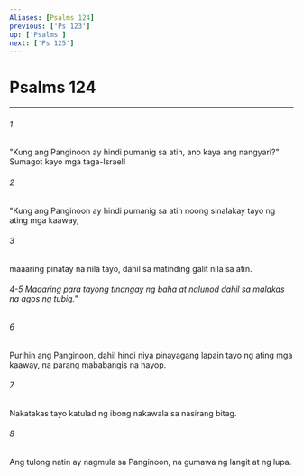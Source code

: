 ```yaml
---
Aliases: [Psalms 124]
previous: ['Ps 123']
up: ['Psalms']
next: ['Ps 125']
---
```

# Psalms 124

***


###### 1 


"Kung ang Panginoon ay hindi pumanig sa atin, ano kaya ang nangyari?" Sumagot kayo mga taga-Israel! 


###### 2 


"Kung ang Panginoon ay hindi pumanig sa atin noong sinalakay tayo ng ating mga kaaway, 


###### 3 


maaaring pinatay na nila tayo, dahil sa matinding galit nila sa atin.

###### 4-5 Maaaring para tayong tinangay ng baha at nalunod dahil sa malakas na agos ng tubig." 


###### 6 


Purihin ang Panginoon, dahil hindi niya pinayagang lapain tayo ng ating mga kaaway, na parang mababangis na hayop. 


###### 7 


Nakatakas tayo katulad ng ibong nakawala sa nasirang bitag. 


###### 8 


Ang tulong natin ay nagmula sa Panginoon, na gumawa ng langit at ng lupa.
